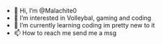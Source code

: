 - 👋 Hi, I’m @Malachite0
- 👀 I’m interested in Volleybal, gaming and coding
- 🌱 I’m currently learning coding im pretty new to it
- 📫 How to reach me send me a msg

<!---
Malachite0/Malachite0 is a ✨ special ✨ repository because its `README.md` (this file) appears on your GitHub profile.
You can click the Preview link to take a look at your changes.
--->
